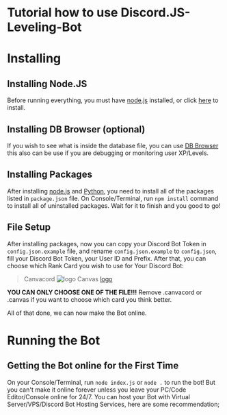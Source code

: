# Tutorial how to use Discord.JS-Leveling-Bot

# Installing

## Installing Node.JS
Before running everything, you must have [node.js](https://nodejs.org/en/download/) installed, or click [here](https://nodejs.org/en/download/) to install.

## Installing DB Browser (optional)
If you wish to see what is inside the database file, you can use [DB Browser](https://sqlitebrowser.org/) this also can be use if you are debugging or monitoring user XP/Levels.

## Installing Packages
After installing [node.js](https://nodejs.org/en/download/) and [Python](https://www.python.org/downloads/), you need to install all of the packages listed in `package.json` file. On Console/Terminal, run `npm install` command to install all of uninstalled packages. Wait for it to finish and you good to go!

## File Setup
After installing packages, now you can copy your Discord Bot Token in `config.json.example` file, and rename `config.json.example` to `config.json`, fill your Discord Bot Token, your User ID and Prefix. After that, you can choose which Rank Card you wish to use for Your Discord Bot:

> Canvacord
![logo](https://media.discordapp.net/attachments/886509018913312798/906207260924063775/IMG_20211105_224249.jpg) 
> Canvas
[logo](https://media.discordapp.net/attachments/886509018913312798/906207260924063775/IMG_20211105_224249.jpg)

**YOU CAN ONLY CHOOSE ONE OF THE FILE!!!**
Remove .canvacord or .canvas if you want to choose which card you think better.

All of that done, we can now make the Bot online.


# Running the Bot

## Getting the Bot online for the First Time
On your Console/Terminal, run `node index.js` or `node .` to run the bot! But you can't make it online forever unless you leave your PC/Code Editor/Console online for 24/7. You can host your Bot with Virtual Server/VPS/Discord Bot Hosting Services, here are some recommendation;

